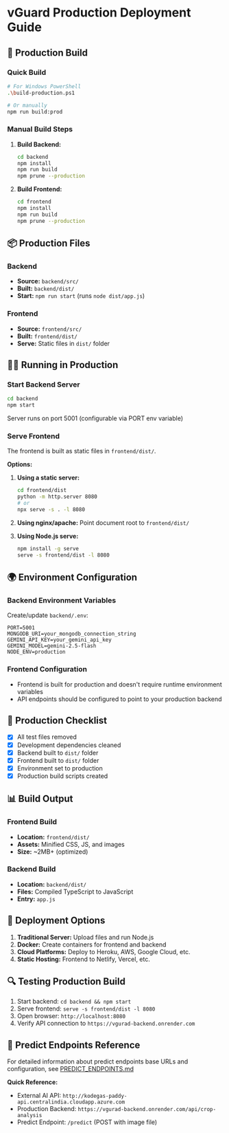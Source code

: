 # vGuard Production Deployment Guide

## 🚀 Production Build

### Quick Build
```bash
# For Windows PowerShell
.\build-production.ps1

# Or manually
npm run build:prod
```

### Manual Build Steps
1. **Build Backend:**
   ```bash
   cd backend
   npm install
   npm run build
   npm prune --production
   ```

2. **Build Frontend:**
   ```bash
   cd frontend
   npm install
   npm run build
   npm prune --production
   ```

## 📦 Production Files

### Backend
- **Source:** `backend/src/`
- **Built:** `backend/dist/`
- **Start:** `npm run start` (runs `node dist/app.js`)

### Frontend
- **Source:** `frontend/src/`
- **Built:** `frontend/dist/`
- **Serve:** Static files in `dist/` folder

## 🏃‍♂️ Running in Production

### Start Backend Server
```bash
cd backend
npm start
```
Server runs on port 5001 (configurable via PORT env variable)

### Serve Frontend
The frontend is built as static files in `frontend/dist/`. 

**Options:**
1. **Using a static server:**
   ```bash
   cd frontend/dist
   python -m http.server 8080
   # or
   npx serve -s . -l 8080
   ```

2. **Using nginx/apache:** Point document root to `frontend/dist/`

3. **Using Node.js serve:**
   ```bash
   npm install -g serve
   serve -s frontend/dist -l 8080
   ```

## 🌍 Environment Configuration

### Backend Environment Variables
Create/update `backend/.env`:
```env
PORT=5001
MONGODB_URI=your_mongodb_connection_string
GEMINI_API_KEY=your_gemini_api_key
GEMINI_MODEL=gemini-2.5-flash
NODE_ENV=production
```

### Frontend Configuration
- Frontend is built for production and doesn't require runtime environment variables
- API endpoints should be configured to point to your production backend

## 🔧 Production Checklist

- [x] All test files removed
- [x] Development dependencies cleaned
- [x] Backend built to `dist/` folder
- [x] Frontend built to `dist/` folder
- [x] Environment set to production
- [x] Production build scripts created

## 📊 Build Output

### Frontend Build
- **Location:** `frontend/dist/`
- **Assets:** Minified CSS, JS, and images
- **Size:** ~2MB+ (optimized)

### Backend Build
- **Location:** `backend/dist/`
- **Files:** Compiled TypeScript to JavaScript
- **Entry:** `app.js`

## 🚀 Deployment Options

1. **Traditional Server:** Upload files and run Node.js
2. **Docker:** Create containers for frontend and backend
3. **Cloud Platforms:** Deploy to Heroku, AWS, Google Cloud, etc.
4. **Static Hosting:** Frontend to Netlify, Vercel, etc.

## 🔍 Testing Production Build

1. Start backend: `cd backend && npm start`
2. Serve frontend: `serve -s frontend/dist -l 8080`
3. Open browser: `http://localhost:8080`
4. Verify API connection to `https://vgurad-backend.onrender.com`

## 🔗 Predict Endpoints Reference

For detailed information about predict endpoints base URLs and configuration, see [PREDICT_ENDPOINTS.md](./PREDICT_ENDPOINTS.md)

**Quick Reference:**
- External AI API: `http://kodegas-paddy-api.centralindia.cloudapp.azure.com`
- Production Backend: `https://vgurad-backend.onrender.com/api/crop-analysis`
- Predict Endpoint: `/predict` (POST with image file)
